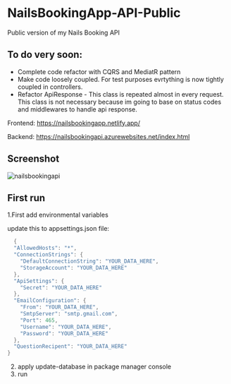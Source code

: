 # NailsBookingApp-API-Public
Public version of my Nails Booking API

## To do very soon:
- Complete code refactor with CQRS and MediatR pattern
- Make code loosely coupled. For test purposes evrtything is now tightly coupled in controllers.
- Refactor ApiResponse - This class is repeated almost in every request. This class is not necessary because im going to base on status codes and middlewares to handle api response.

Frontend: https://nailsbookingapp.netlify.app/

Backend: https://nailsbookingapi.azurewebsites.net/index.html

## Screenshot
![nailsbookingapi](https://github.com/GitMalmoer/NailsBookingApp-API-Public/assets/113827015/cd47243c-7713-4d4d-ab6a-1f5b5035ac58)

## First run

1.First add environmental variables

update this to appsettings.json file:
```csharp
  {
  "AllowedHosts": "*",
  "ConnectionStrings": {
    "DefaultConnectionString": "YOUR_DATA_HERE",
    "StorageAccount": "YOUR_DATA_HERE"
  },
  "ApiSettings": {
    "Secret": "YOUR_DATA_HERE"
  },
  "EmailConfiguration": {
    "From": "YOUR_DATA_HERE",
    "SmtpServer": "smtp.gmail.com",
    "Port": 465,
    "Username": "YOUR_DATA_HERE",
    "Password": "YOUR_DATA_HERE"
  },
  "QuestionRecipent": "YOUR_DATA_HERE"
}
```

2. apply update-database in package manager console
3. run
    
